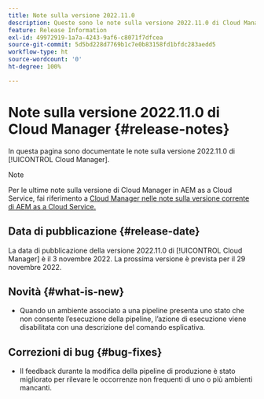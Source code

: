 ```yaml
---
title: Note sulla versione 2022.11.0
description: Queste sono le note sulla versione 2022.11.0 di Cloud Manager.
feature: Release Information
exl-id: 49972919-1a7a-4243-9af6-c8071f7dfcea
source-git-commit: 5d5bd228d7769b1c7e0b83158fd1bfdc283aedd5
workflow-type: ht
source-wordcount: '0'
ht-degree: 100%

---
```


# Note sulla versione 2022.11.0 di Cloud Manager {#release-notes}

In questa pagina sono documentate le note sulla versione 2022.11.0 di [!UICONTROL Cloud Manager].

>[!NOTE]
>
>Per le ultime note sulla versione di Cloud Manager in AEM as a Cloud Service, fai riferimento a [Cloud Manager nelle note sulla versione corrente di AEM as a Cloud Service.](https://experienceleague.adobe.com/docs/experience-manager-cloud-service/content/implementing/using-cloud-manager/release-notes-cloud-manager/release-notes-cm-current.html?lang=it)

## Data di pubblicazione {#release-date}

La data di pubblicazione della versione 2022.11.0 di [!UICONTROL Cloud Manager] è il 3 novembre 2022. La prossima versione è prevista per il 29 novembre 2022.

## Novità {#what-is-new}

* Quando un ambiente associato a una pipeline presenta uno stato che non consente l’esecuzione della pipeline, l’azione di esecuzione viene disabilitata con una descrizione del comando esplicativa.

## Correzioni di bug {#bug-fixes}

* Il feedback durante la modifica della pipeline di produzione è stato migliorato per rilevare le occorrenze non frequenti di uno o più ambienti mancanti.
